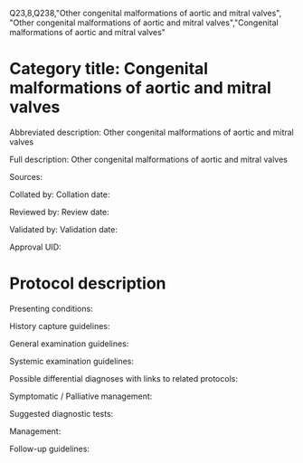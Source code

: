 Q23,8,Q238,"Other congenital malformations of aortic and mitral valves", "Other congenital malformations of aortic and mitral valves","Congenital malformations of aortic and mitral valves"
# Category title: Congenital malformations of aortic and mitral valves

Abbreviated description: Other congenital malformations of aortic and mitral valves

Full description: Other congenital malformations of aortic and mitral valves

Sources:

Collated by:
Collation date:

Reviewed by:
Review date:

Validated by:
Validation date:

Approval UID:

# Protocol description

Presenting conditions:

History capture guidelines:

General examination guidelines:

Systemic examination guidelines:

Possible differential diagnoses with links to related protocols:

Symptomatic / Palliative management:

Suggested diagnostic tests:

Management:

Follow-up guidelines:
